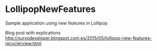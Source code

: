 # LollipopNewFeatures
Sample application using new features in Lollipop

Blog post with explications
http://xurxodeveloper.blogspot.com.es/2015/05/lollipop-new-features-recyclerview.html
